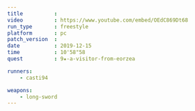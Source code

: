 ```yaml
---
title          :
video          : https://www.youtube.com/embed/OEdC869Dt68
run_type       : freestyle
platform       : pc
patch_version  : 
date           : 2019-12-15
time           : 10'58"58
quest          : 9★-a-visitor-from-eorzea

runners:
    - casti94

weapons:
    - long-sword
---
```


